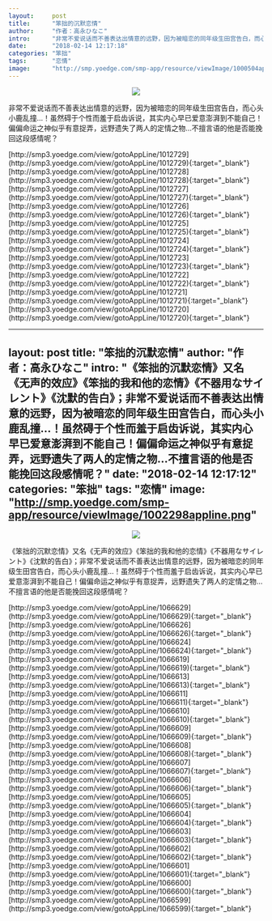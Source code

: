 ```yaml
---
layout:     post
title:      "笨拙的沉默恋情"
author:     "作者：高永ひなこ"
intro:      "非常不爱说话而不善表达出情意的远野，因为被暗恋的同年级生田宫告白，而心头小鹿乱撞…！虽然碍于个性而羞于启齿诉说，其实内心早已爱意澎湃到不能自己！偏偏命运之神似乎有意捉弄，远野遗失了两人的定情之物…不擅言语的他是否能挽回这段感情呢？"
date:       "2018-02-14 12:17:18"
categories: "笨拙"
tags:       "恋情"
image:      "http://smp.yoedge.com/smp-app/resource/viewImage/1000504appline.png"
---
```

<div style="text-align: center">
<p><img src="http://smp.yoedge.com/smp-app/resource/viewImage/1000504appline.png"/></p>
</div>
<p class="post-meta">
<span>非常不爱说话而不善表达出情意的远野，因为被暗恋的同年级生田宫告白，而心头小鹿乱撞…！虽然碍于个性而羞于启齿诉说，其实内心早已爱意澎湃到不能自己！偏偏命运之神似乎有意捉弄，远野遗失了两人的定情之物…不擅言语的他是否能挽回这段感情呢？</span>
</p>
[http://smp3.yoedge.com/view/gotoAppLine/1012729](http://smp3.yoedge.com/view/gotoAppLine/1012729){:target="_blank"}
[http://smp3.yoedge.com/view/gotoAppLine/1012728](http://smp3.yoedge.com/view/gotoAppLine/1012728){:target="_blank"}
[http://smp3.yoedge.com/view/gotoAppLine/1012727](http://smp3.yoedge.com/view/gotoAppLine/1012727){:target="_blank"}
[http://smp3.yoedge.com/view/gotoAppLine/1012726](http://smp3.yoedge.com/view/gotoAppLine/1012726){:target="_blank"}
[http://smp3.yoedge.com/view/gotoAppLine/1012725](http://smp3.yoedge.com/view/gotoAppLine/1012725){:target="_blank"}
[http://smp3.yoedge.com/view/gotoAppLine/1012724](http://smp3.yoedge.com/view/gotoAppLine/1012724){:target="_blank"}
[http://smp3.yoedge.com/view/gotoAppLine/1012723](http://smp3.yoedge.com/view/gotoAppLine/1012723){:target="_blank"}
[http://smp3.yoedge.com/view/gotoAppLine/1012722](http://smp3.yoedge.com/view/gotoAppLine/1012722){:target="_blank"}
[http://smp3.yoedge.com/view/gotoAppLine/1012721](http://smp3.yoedge.com/view/gotoAppLine/1012721){:target="_blank"}
[http://smp3.yoedge.com/view/gotoAppLine/1012720](http://smp3.yoedge.com/view/gotoAppLine/1012720){:target="_blank"}


---
layout:     post
title:      "笨拙的沉默恋情"
author:     "作者：高永ひなこ"
intro:      "《笨拙的沉默恋情》又名《无声的效应》《笨拙的我和他的恋情》《不器用なサイレント》《沈默的告白》；非常不爱说话而不善表达出情意的远野，因为被暗恋的同年级生田宫告白，而心头小鹿乱撞…！虽然碍于个性而羞于启齿诉说，其实内心早已爱意澎湃到不能自己！偏偏命运之神似乎有意捉弄，远野遗失了两人的定情之物…不擅言语的他是否能挽回这段感情呢？"
date:       "2018-02-14 12:17:12"
categories: "笨拙"
tags:       "恋情"
image:      "http://smp.yoedge.com/smp-app/resource/viewImage/1002298appline.png"
---
<div style="text-align: center">
<p><img src="http://smp.yoedge.com/smp-app/resource/viewImage/1002298appline.png"/></p>
</div>
<p class="post-meta">
<span>《笨拙的沉默恋情》又名《无声的效应》《笨拙的我和他的恋情》《不器用なサイレント》《沈默的告白》；非常不爱说话而不善表达出情意的远野，因为被暗恋的同年级生田宫告白，而心头小鹿乱撞…！虽然碍于个性而羞于启齿诉说，其实内心早已爱意澎湃到不能自己！偏偏命运之神似乎有意捉弄，远野遗失了两人的定情之物…不擅言语的他是否能挽回这段感情呢？</span>
</p>
[http://smp3.yoedge.com/view/gotoAppLine/1066629](http://smp3.yoedge.com/view/gotoAppLine/1066629){:target="_blank"}
[http://smp3.yoedge.com/view/gotoAppLine/1066626](http://smp3.yoedge.com/view/gotoAppLine/1066626){:target="_blank"}
[http://smp3.yoedge.com/view/gotoAppLine/1066624](http://smp3.yoedge.com/view/gotoAppLine/1066624){:target="_blank"}
[http://smp3.yoedge.com/view/gotoAppLine/1066619](http://smp3.yoedge.com/view/gotoAppLine/1066619){:target="_blank"}
[http://smp3.yoedge.com/view/gotoAppLine/1066613](http://smp3.yoedge.com/view/gotoAppLine/1066613){:target="_blank"}
[http://smp3.yoedge.com/view/gotoAppLine/1066611](http://smp3.yoedge.com/view/gotoAppLine/1066611){:target="_blank"}
[http://smp3.yoedge.com/view/gotoAppLine/1066610](http://smp3.yoedge.com/view/gotoAppLine/1066610){:target="_blank"}
[http://smp3.yoedge.com/view/gotoAppLine/1066609](http://smp3.yoedge.com/view/gotoAppLine/1066609){:target="_blank"}
[http://smp3.yoedge.com/view/gotoAppLine/1066608](http://smp3.yoedge.com/view/gotoAppLine/1066608){:target="_blank"}
[http://smp3.yoedge.com/view/gotoAppLine/1066607](http://smp3.yoedge.com/view/gotoAppLine/1066607){:target="_blank"}
[http://smp3.yoedge.com/view/gotoAppLine/1066606](http://smp3.yoedge.com/view/gotoAppLine/1066606){:target="_blank"}
[http://smp3.yoedge.com/view/gotoAppLine/1066605](http://smp3.yoedge.com/view/gotoAppLine/1066605){:target="_blank"}
[http://smp3.yoedge.com/view/gotoAppLine/1066604](http://smp3.yoedge.com/view/gotoAppLine/1066604){:target="_blank"}
[http://smp3.yoedge.com/view/gotoAppLine/1066603](http://smp3.yoedge.com/view/gotoAppLine/1066603){:target="_blank"}
[http://smp3.yoedge.com/view/gotoAppLine/1066602](http://smp3.yoedge.com/view/gotoAppLine/1066602){:target="_blank"}
[http://smp3.yoedge.com/view/gotoAppLine/1066601](http://smp3.yoedge.com/view/gotoAppLine/1066601){:target="_blank"}
[http://smp3.yoedge.com/view/gotoAppLine/1066600](http://smp3.yoedge.com/view/gotoAppLine/1066600){:target="_blank"}
[http://smp3.yoedge.com/view/gotoAppLine/1066599](http://smp3.yoedge.com/view/gotoAppLine/1066599){:target="_blank"}


